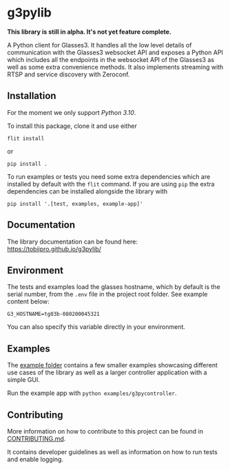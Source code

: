 # g3pylib

**This library is still in alpha. It's not yet feature complete.**

A Python client for Glasses3. It handles all the low level details of communication with the Glasses3 websocket API and exposes a Python API which includes all the endpoints in the websocket API of the Glasses3 as well as some extra convenience methods. It also implements streaming with RTSP and service discovery with Zeroconf.

## Installation

For the moment we only support _Python 3.10_.

To install this package, clone it and use either

`flit install`

or

`pip install .`

To run examples or tests you need some extra dependencies which are installed by default with the `flit` command. If you are using `pip` the extra dependencies can be installed alongside the library with

`pip install '.[test, examples, example-app]'`

## Documentation

The library documentation can be found here: https://tobiipro.github.io/g3pylib/

## Environment

The tests and examples load the glasses hostname, which by default is the serial number, from the `.env` file in the project root folder.
See example content below:

```
G3_HOSTNAME=tg03b-080200045321
```

You can also specify this variable directly in your environment.

## Examples

The [example folder](examples) contains a few smaller examples showcasing different use cases of the library as well as a larger controller application with a simple GUI.

Run the example app with `python examples/g3pycontroller`.

## Contributing

More information on how to contribute to this project can be found in [CONTRIBUTING.md](CONTRIBUTING.md).

It contains developer guidelines as well as information on how to run tests and enable logging.
